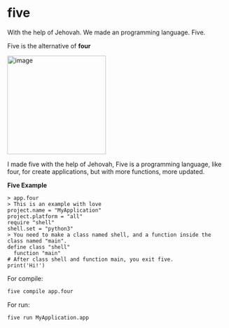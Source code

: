 # five
With the help of Jehovah. We made an programming language. Five.

Five is the alternative of **four**

<img width="225" height="225" alt="image" src="https://github.com/user-attachments/assets/4ad581b0-7610-4e0d-b8f8-3f2b28ec3227" />


I made five with the help of Jehovah, Five is a programming language, like four, for create applications, but with more functions, more updated.

**Five Example**

```five
> app.four
> This is an example with love
project.name = "MyApplication"
project.platform = "all"
require "shell"
shell.set = "python3"
> You need to make a class named shell, and a function inside the class named "main".
define class "shell"
  function "main"
# After class shell and function main, you exit five.
print('Hi!')
```
For compile:

```bash
five compile app.four
```
For run:

```bash
five run MyApplication.app
```

